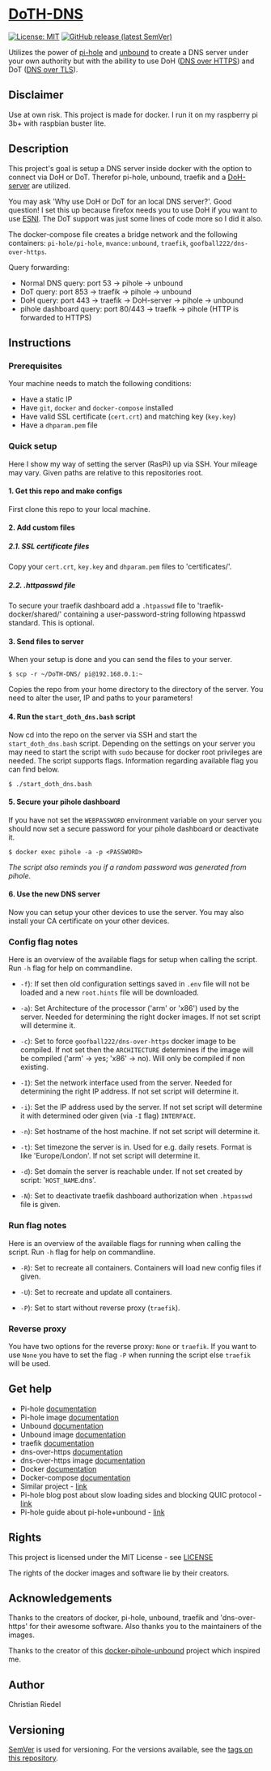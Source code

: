 # [DoTH-DNS](https://github.com/Cielquan/DoTH-DNS)

[![License: MIT](https://img.shields.io/github/license/Cielquan/DoTH-DNS)](https://github.com/Cielquan/DoTH-DNS/blob/master/LICENSE.md)
[![GitHub release (latest SemVer)](https://img.shields.io/github/v/release/Cielquan/DoTH-DNS)](https://github.com/Cielquan/DoTH-DNS/releases/latest)

Utilizes the power of [pi-hole](https://pi-hole.net) and [unbound](https://www.nlnetlabs.nl/projects/unbound/about) 
to create a DNS server under your own authority but with the abillity to use DoH 
([DNS over HTTPS](https://en.wikipedia.org/wiki/DNS_over_HTTPS)) and DoT ([DNS over TLS](https://en.wikipedia.org/wiki/DNS_over_TLS)).


## Disclaimer
Use at own risk. This project is made for docker. I run it on my raspberry pi 3b+ with raspbian buster lite. 


## Description
This project's goal is setup a DNS server inside docker with the option to connect via DoH or DoT. 
Therefor pi-hole, unbound, traefik and a [DoH-server](https://github.com/m13253/dns-over-https) are utilized. 

You may ask 'Why use DoH or DoT for an local DNS server?'. Good question! I set this up because firefox needs you to use 
DoH if you want to use [ESNI](https://en.wikipedia.org/wiki/Server_Name_Indication). The DoT support was just some lines 
of code more so I did it also. 

The docker-compose file creates a bridge network and the following containers: 
`pi-hole/pi-hole`, `mvance:unbound`, `traefik`, `goofball222/dns-over-https`. 

Query forwarding: 
* Normal DNS query: port 53 -> pihole -> unbound 
* DoT query: port 853 -> traefik -> pihole -> unbound 
* DoH query: port 443 -> traefik -> DoH-server -> pihole -> unbound 
* pihole dashboard query: port 80/443 -> traefik -> pihole (HTTP is forwarded to HTTPS) 


## Instructions

### Prerequisites
Your machine needs to match the following conditions: 
* Have a static IP 
* Have `git`, `docker` and `docker-compose` installed 
* Have valid SSL certificate (`cert.crt`) and matching key (`key.key`) 
* Have a `dhparam.pem` file 

### Quick setup
Here I show my way of setting the server (RasPi) up via SSH. Your mileage may vary. 
Given paths are relative to this repositories root.

#### 1. Get this repo and make configs
First clone this repo to your local machine.

#### 2. Add custom files

##### 2.1. SSL certificate files
Copy your `cert.crt`, `key.key` and `dhparam.pem` files to 'certificates/'.

##### 2.2. .httpasswd file
To secure your traefik dashboard add a `.htpasswd` file to 'traefik-docker/shared/' containing a user-password-string following htpasswd standard. This is optional. 

#### 3. Send files to server
When your setup is done and you can send the files to your server. 

    $ scp -r ~/DoTH-DNS/ pi@192.168.0.1:~

Copies the repo from your home directory to the directory of the server. You need to alter the user, IP and paths to your parameters! 

#### 4. Run the `start_doth_dns.bash` script
Now cd into the repo on the server via SSH and start the `start_doth_dns.bash` script. Depending on the settings on your server you may need to start the script with `sudo` 
because for docker root privileges are needed. The script supports flags. Information regarding available flag you can find below.

    $ ./start_doth_dns.bash

#### 5. Secure your pihole dashboard
If you have not set the `WEBPASSWORD` environment variable on your server you should now set a secure password for your pihole dashboard or deactivate it.

    $ docker exec pihole -a -p <PASSWORD>

_The script also reminds you if a random password was generated from pihole._

#### 6. Use the new DNS server
Now you can setup your other devices to use the server.
You may also install your CA certificate on your other devices.


### Config flag notes
Here is an overview of the available flags for setup when calling the script. Run `-h` flag for help on commandline.

* `-f`): If set then old configuration settings saved in `.env` file will not be loaded and a new `root.hints` file will be downloaded.

* `-a`): Set Architecture of the processor ('arm' or 'x86') used by the server. Needed for determining the right docker images. If not set script will determine it. 

* `-c`): Set to force `goofball222/dns-over-https` docker image to be compiled. If not set then the `ARCHITECTURE` determines if the image will be compiled 
('arm' -> yes; 'x86' -> no). Will only be compiled if non existing.

* `-I`): Set the network interface used from the server. Needed for determining the right IP address. If not set script will determine it.

* `-i`): Set the IP address used by the server. If not set script will determine it with determined oder given (via `-I` flag) `INTERFACE`.

* `-n`): Set hostname of the host machine. If not set script will determine it.

* `-t`): Set timezone the server is in. Used for e.g. daily resets. Format is like 'Europe/London'. If not set script will determine it.

* `-d`): Set domain the server is reachable under. If not set created by script: '`HOST_NAME`.dns'.

* `-N`): Set to deactivate traefik dashboard authorization when `.htpasswd` file is given.


### Run flag notes
Here is an overview of the available flags for running when calling the script. Run `-h` flag for help on commandline. 

* `-R`): Set to recreate all containers. Containers will load new config files if given.

* `-U`): Set to recreate and update all containers.

* `-P`): Set to start without reverse proxy (`traefik`).

### Reverse proxy
You have two options for the reverse proxy: `None` or `traefik`. 
If you want to use `None` you have to set the flag `-P` when running the script else `traefik` will be used.


## Get help
* Pi-hole [documentation](https://docs.pi-hole.net/)
* Pi-hole image [documentation](https://github.com/pi-hole/docker-pi-hole/blob/master/README.md)
* Unbound [documentation](https://www.nlnetlabs.nl/documentation/unbound/)
* Unbound image [documentation](https://github.com/MatthewVance/unbound-docker-rpi/blob/master/README.md)
* traefik [documentation](https://docs.traefik.io/v2.0/)
* dns-over-https [documentation](https://github.com/m13253/dns-over-https/blob/master/Readme.md)
* dns-over-https image [documentation](https://github.com/goofball222/dns-over-https/blob/master/README.md)
* Docker [documentation](https://docs.docker.com/)
* Docker-compose [documentation](https://docs.docker.com/compose/)
* Similar project - [link](https://github.com/chriscrowe/docker-pihole-unbound)
* Pi-hole blog post about slow loading sides and blocking QUIC protocol - 
[link](https://pi-hole.net/2018/02/02/why-some-pages-load-slow-when-using-pi-hole-and-how-to-fix-it/)
* Pi-hole guide about pi-hole+unbound - 
[link](https://docs.pi-hole.net/guides/unbound/)


## Rights
This project is licensed under the MIT License - see [LICENSE](https://github.com/Cielquan/DoTH-DNS/blob/master/LICENSE)

The rights of the docker images and software lie by their creators.


## Acknowledgements
Thanks to the creators of docker, pi-hole, unbound, traefik and 'dns-over-https' for their awesome software. Also thanks you 
to the maintainers of the images.

Thanks to the creator of this [docker-pihole-unbound](https://github.com/chriscrowe/docker-pihole-unbound) project which inspired me.


## Author
Christian Riedel


## Versioning
[SemVer](http://semver.org/) is used for versioning. For the versions available, see the [tags on this repository](https://github.com/Cielquan/DoTH-DNS/tags).